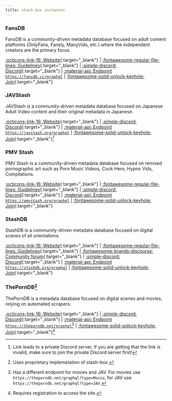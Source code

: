 ```yaml
---
title: stash-box instances
---
```


### FansDB

FansDB is a community-driven metadata database focused on adult content platforms (OnlyFans, Fansly, ManyVids, etc.) where the independent creators are the primary focus.

[:octicons-link-16: Website](https://fansdb.cc){:target="_blank"} | [:fontawesome-regular-file-lines: Guidelines](https://docs.fansdb.cc){:target="_blank"} | [:simple-discord: Discord](https://discord.gg/dhJaFAgYAj){:target="_blank"} | [:material-api: Endpoint `https://fansdb.cc/graphql`]() | [:fontawesome-solid-unlock-keyhole: Join](https://docs.fansdb.cc/#accessing-fansdb){:target="_blank"}

### JAVStash

JAVStash is a community-driven metadata database focused on Japanese Adult Video content and their original metadata in Japanese.

[:octicons-link-16: Website](https://javstash.org){:target="_blank"} | [:simple-discord: Discord](https://discord.gg/jq2anJbxDb){:target="_blank"} | [:material-api: Endpoint `https://javstash.org/graphql`]() | [:fontawesome-solid-unlock-keyhole: Join](https://discord.com/channels/1270524250213842975/1271147030496018472){:target="_blank"}[^1]

[^1]: Link leads to a private Discord server. If you are getting that the link is invalid, make sure to join the private Discord server first!

### PMV Stash

PMV Stash is a community-driven metadata database focused on remixed pornographic art such as Porn Music Videos, Cock Hero, Hypno Vids, Compilations.

[:octicons-link-16: Website](https://pmvstash.org){:target="_blank"} | [:fontawesome-regular-file-lines: Guidelines](https://blog.pmvstash.org/guidelines){:target="_blank"} | [:simple-discord: Discord](https://discord.gg/qGbs8kvpVk){:target="_blank"} | [:material-api: Endpoint `https://pmvstash.org/graphql`]() | [:fontawesome-solid-unlock-keyhole: Join](https://blog.pmvstash.org){:target="_blank"}

### StashDB

StashDB is a community-driven metadata database focused on digital scenes of all orientations.

[:octicons-link-16: Website](https://stashdb.org){:target="_blank"} | [:fontawesome-regular-file-lines: Guidelines](https://guidelines.stashdb.org){:target="_blank"} | [:fontawesome-brands-discourse: Community forum](https://discourse.stahapp.cc){:target="_blank"} | [:simple-discord: Discord](https://discord.com/invite/2TsNFKt){:target="_blank"} | [:material-api: Endpoint `https://stashdb.org/graphql`]() | [:fontawesome-solid-unlock-keyhole: Join](https://guidelines.stashdb.org/docs/faq_getting-started/stashdb/accessing-stashdb){:target="_blank"}

### ThePornDB[^2]

ThePornDB is a metadata database focused on digital scenes and movies, relying on automated scrapers.

[:octicons-link-16: Website](https://theporndb.net){:target="_blank"} | [:simple-discord: Discord](https://discord.com/invite/XpSGpaB){:target="_blank"} | [:material-api: Endpoint `https://theporndb.net/graphql`]()[^3] | [:fontawesome-solid-unlock-keyhole: Join](https://theporndb.net/tools){:target="_blank"}[^4]

[^2]: Uses proprietary implemetation of stash-box.
[^3]: Has a different endpoint for movies and JAV. For movies use `https://theporndb.net/graphql?type=Movie`, for JAV use `https://theporndb.net/graphql?type=JAV`.
[^4]: Requires registration to access the site.

